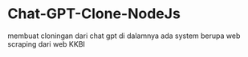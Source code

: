 # Chat-GPT-Clone-NodeJs
 membuat cloningan dari chat gpt di dalamnya ada system berupa web scraping dari web KKBI
